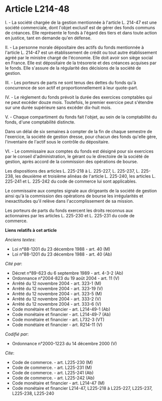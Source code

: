 # Article L214-48

I. - La société chargée de la gestion mentionnée à l'article L. 214-47 est une société commerciale, dont l'objet exclusif est
de gérer des fonds communs de créances. Elle représente le fonds à l'égard des tiers et dans toute action en justice, tant en
demande qu'en défense.

II. - La personne morale dépositaire des actifs du fonds mentionnée à l'article L. 214-47 est un établissement de crédit ou
tout autre établissement agréé par le ministre chargé de l'économie. Elle doit avoir son siège social en France. Elle est
dépositaire de la trésorerie et des créances acquises par le fonds. Elle s'assure de la régularité des décisions de la
société de gestion.

III. - Les porteurs de parts ne sont tenus des dettes du fonds qu'à concurrence de son actif et proportionnellement à leur
quote-part.

IV. - Le règlement du fonds prévoit la durée des exercices comptables qui ne peut excéder douze mois. Toutefois, le premier
exercice peut s'étendre sur une durée supérieure sans excéder dix-huit mois.

V. - Chaque compartiment du fonds fait l'objet, au sein de la comptabilité du fonds, d'une comptabilité distincte.

Dans un délai de six semaines à compter de la fin de chaque semestre de l'exercice, la société de gestion dresse, pour chacun
des fonds qu'elle gère, l'inventaire de l'actif sous le contrôle du dépositaire.

VI. - Le commissaire aux comptes du fonds est désigné pour six exercices par le conseil d'administration, le gérant ou le
directoire de la société de gestion, après accord de la commission des opérations de bourse.

Les dispositions des articles L. 225-218 à L. 225-227, L. 225-237, L. 225-238, les deuxième et troisième alinéas de l'article
L. 225-240, les articles L. 225-241 et L. 225-242 du code de commerce lui sont applicables.

Le commissaire aux comptes signale aux dirigeants de la société de gestion ainsi qu'à la commission des opérations de bourse
les irrégularités et inexactitudes qu'il relève dans l'accomplissement de sa mission.

Les porteurs de parts du fonds exercent les droits reconnus aux actionnaires par les articles L. 225-230 et L. 225-231 du
code de commerce.

**Liens relatifs à cet article**

_Anciens textes_:

  - Loi n°88-1201 du 23 décembre 1988 - art. 40 (M)
  - Loi n°88-1201 du 23 décembre 1988 - art. 40 (Ab)

_Cité par_:

  - Décret n°89-623 du 6 septembre 1989 - art. 4-3-2 (Ab)
  - Ordonnance n°2004-823 du 19 août 2004 - art. 11 (V)
  - Arrêté du 12 novembre 2004 - art. 323-1 (M)
  - Arrêté du 12 novembre 2004 - art. 323-19 (V)
  - Arrêté du 12 novembre 2004 - art. 323-5 (M)
  - Arrêté du 12 novembre 2004 - art. 333-2 (V)
  - Arrêté du 12 novembre 2004 - art. 333-6 (V)
  - Code monétaire et financier - art. L214-49-1 (Ab)
  - Code monétaire et financier - art. L214-49-7 (Ab)
  - Code monétaire et financier - art. L732-3 (VT)
  - Code monétaire et financier - art. R214-11 (V)

_Codifié par_:

  - Ordonnance n°2000-1223 du 14 décembre 2000 (V)

_Cite_:

  - Code de commerce. - art. L225-230 (M)
  - Code de commerce. - art. L225-231 (M)
  - Code de commerce. - art. L225-241 (Ab)
  - Code de commerce. - art. L225-242 (Ab)
  - Code monétaire et financier - art. L214-47 (M)
  - Code monétaire et financier L214-47, L225-218 à L225-227, L225-237, L225-238, L225-240
